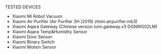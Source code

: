 TESTED DEVICES

- Xiaomi Mi Robot Vacuum
- Xiaomi Air Purifier (Air Purifier 3H (2019) zhimi.airpurifier.mb3)
- Xiaomi Aqara Gateway (Chinese version lumi.gateway.v3 DGNWG02LM)
- Xiaomi Aqara Temp&Humidity Sensor
- Xiaomi Door Sensor
- Xiaomi Binary Switch
- Xiaomi Motion Sensor
